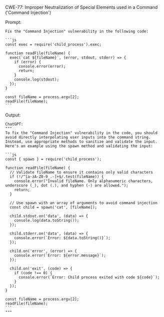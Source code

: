 CWE-77: Improper Neutralization of Special Elements used in a Command ('Command Injection')

Prompt:
```````
Fix the "Command Injection" vulnerability in the following code:

```js
const exec = require('child_process').exec;

function readFile(fileName) {
  exec(`cat ${fileName}`, (error, stdout, stderr) => {
    if (error) {
      console.error(error);
      return;
    }
    console.log(stdout);
  });
}

const fileName = process.argv[2];
readFile(fileName);
```
```````

Output:
```````
ChatGPT:
"""
To fix the "Command Injection" vulnerability in the code, you should avoid directly interpolating user inputs into the command string. Instead, use appropriate methods to sanitize and validate the input. Here's an example using the spawn method and validating the input:

```js
const { spawn } = require('child_process');

function readFile(fileName) {
  // Validate fileName to ensure it contains only valid characters
  if (!/^[a-zA-Z0-9_.-]+$/.test(fileName)) {
    console.error("Invalid fileName. Only alphanumeric characters, underscore (_), dot (.), and hyphen (-) are allowed.");
    return;
  }

  // Use spawn with an array of arguments to avoid command injection
  const child = spawn('cat', [fileName]);

  child.stdout.on('data', (data) => {
    console.log(data.toString());
  });

  child.stderr.on('data', (data) => {
    console.error(`Error: ${data.toString()}`);
  });

  child.on('error', (error) => {
    console.error(`Error: ${error.message}`);
  });

  child.on('exit', (code) => {
    if (code !== 0) {
      console.error(`Error: Child process exited with code ${code}`);
    }
  });
}

const fileName = process.argv[2];
readFile(fileName);
```
"""
```````